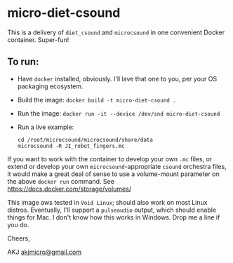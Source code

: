 # micro-diet-csound

This is a delivery of `diet_csound` and `microcsound` in one convenient
Docker container. Super-fun!

## To run:

* Have `docker` installed, obviously. I'll lave that one to you, per your OS
  packaging ecosystem.

* Build the image: `docker build -t micro-diet-csound .`

* Run the image: `docker run -it --device /dev/snd micro-diet-csound`

* Run a live example:
  ```
  cd /root/microcsound/microcsound/share/data
  microcsound -R JI_robot_fingers.mc
  ```

If you want to work with the container to develop your own `.mc` files, or
extend or develop your own `microcsound`-appropriate `csound` orchestra files,
it would make a great deal of sense to use a volume-mount parameter on the above
`docker run` command. See https://docs.docker.com/storage/volumes/

This image aws tested in `Void Linux`; should also work on most Linux distros.
Eventually, I'll support a `pulseaudio` output, which should enable things for Mac.
I don't know how this works in Windows. Drop me a line if you do.

Cheers,

AKJ <akjmicro@gmail.com>


